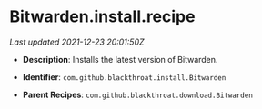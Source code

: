# Bitwarden.install.recipe

_Last updated 2021-12-23 20:01:50Z_

- **Description**: Installs the latest version of Bitwarden.

- **Identifier**: `com.github.blackthroat.install.Bitwarden`

- **Parent Recipes**: `com.github.blackthroat.download.Bitwarden`
